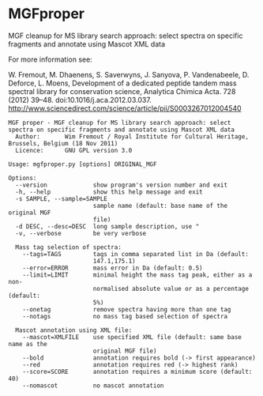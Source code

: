 # MGFproper
MGF cleanup for MS library search approach: select spectra on specific fragments and annotate using Mascot XML data

For more information see:

W. Fremout, M. Dhaenens, S. Saverwyns, J. Sanyova, P. Vandenabeele, D. Deforce, L. Moens, Development of a dedicated peptide tandem mass spectral library for conservation science, Analytica Chimica Acta. 728 (2012) 39–48. doi:10.1016/j.aca.2012.03.037.
http://www.sciencedirect.com/science/article/pii/S0003267012004540


```
MGF proper - MGF cleanup for MS library search approach: select spectra on specific fragments and annotate using Mascot XML data
  Author:       Wim Fremout / Royal Institute for Cultural Heritage, Brussels, Belgium (18 Nov 2011)
  Licence:      GNU GPL version 3.0

Usage: mgfproper.py [options] ORIGINAL_MGF

Options:
  --version             show program's version number and exit
  -h, --help            show this help message and exit
  -s SAMPLE, --sample=SAMPLE
                        sample name (default: base name of the original MGF
                        file)
  -d DESC, --desc=DESC  long sample description, use "
  -v, --verbose         be very verbose

  Mass tag selection of spectra:
    --tags=TAGS         tags in comma separated list in Da (default:
                        147.1,175.1)
    --error=ERROR       mass error in Da (default: 0.5)
    --limit=LIMIT       minimal height the mass tag peak, either as a non-
                        normalised absolute value or as a percentage (default:
                        5%)
    --onetag            remove spectra having more than one tag
    --notags            no mass tag based selection of spectra

  Mascot annotation using XML file:
    --mascot=XMLFILE    use specified XML file (default: same base name as the
                        original MGF file)
    --bold              annotation requires bold (-> first appearance)
    --red               annotation requires red (-> highest rank)
    --score=SCORE       annotation requires a minimum score (default: 40)
    --nomascot          no mascot annotation
```